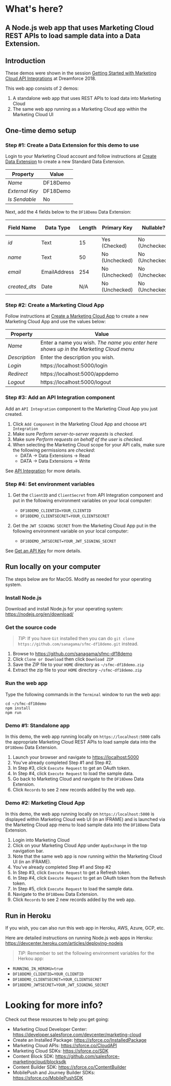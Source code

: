 # What's here?

## A Node.js web app that uses Marketing Cloud REST APIs to load sample data into a Data Extension.

## Introduction

These demos were shown in the session [Getting Started with Marketing Cloud API Integrations](https://success.salesforce.com/sessions?eventId=a1Q3A00001XoCSUUA3#/session/a2q3A0000022FHaQAM) at Dreamforce 2018.

This web app consists of 2 demos:
1. A standalone web app that uses REST APIs to load data into Marketing Cloud
1. The same web app running as a Marketing Cloud app within the Marketing Cloud UI

## One-time demo setup

### Step #1: Create a Data Extension for this demo to use

Login to your Marketing Cloud account and follow instructions at [Create Data Extension](https://help.salesforce.com/articleView?id=mc_cab_create_a_new_data_extension.htm&type=5) to create a new Standard Data Extension.

Property | Value
--------------- | ------------
*Name* | DF18Demo
*External Key* | DF18Demo
*Is Sendable* | No

Next, add the 4 fields below to the ```DF18Demo``` Data Extension:

Field Name | Data Type | Length | Primary Key | Nullable? | Default Value
--------------- | ------------ | ----- | ------- | ------ | -----
*id* | Text | 15 | Yes (Checked) | No (Unchecked) | (Empty)
*name* | Text | 50 | No (Unchecked) | No (Unchecked) | (Empty)
*email* | EmailAddress | 254 | No (Unchecked) | No (Unchecked) | (Empty) 
*created_dts* | Date | N/A | No (Unchecked) | No (Unchecked) | *Current Date*

### Step #2: Create a Marketing Cloud App
Follow instructions at [Create a Marketing Cloud App](https://developer.salesforce.com/docs/atlas.en-us.noversion.mc-app-development.meta/mc-app-development/create-a-mc-app.htm) to create a new Marketing Cloud App and use the values below:

Property | Value
--------------- | ------------
*Name* | Enter a name you wish. *The name you enter here shows up in the Marketing Cloud menu*
*Description* | Enter the description you wish.
*Login* | https://localhost:5000/login
*Redirect* | https://localhost:5000/appdemo
*Logout* | https://localhost:5000/logout

### Step #3: Add an API Integration component
Add an ```API Integration``` component to the Marketing Cloud App you just created.

1. Click ```Add Component``` in the Marketing Cloud App and choose ```API Integration```
1. Make sure *Perform server-to-server requests* is *checked*.
1. Make sure *Perform requests on behalf of the user* is *checked*.
1. When selecting the Marketing Cloud scope for your API calls, make sure the following permissions are *checked*:
    - DATA -> Data Extensions -> Read
    - DATA -> Data Extensions -> Write

See [API Integration](https://developer.salesforce.com/docs/atlas.en-us.mc-app-development.meta/mc-app-development/api-integration.htm) for more details.

### Step #4: Set environment variables

1. Get the ```ClientID``` and ```ClientSecret``` from API Integration component and put in the following environment variables on your local computer:
    - ```DF18DEMO_CLIENTID=YOUR_CLIENTID```
    - ```DF18DEMO_CLIENTSECRET=YOUR_CLIENTSECRET```

1. Get the ```JWT SIGNING SECRET``` from the Marketing Cloud App put in the following environment variable on your local computer:
    - ```DF18DEMO_JWTSECRET=YOUR_JWT_SIGNING_SECRET```

See [Get an API Key](https://developer.salesforce.com/docs/atlas.en-us.noversion.mc-getting-started.meta/mc-getting-started/get-api-key.htm) for more details.

## Run locally on your computer

The steps below are for MacOS. Modify as needed for your operating system.

### Install Node.js
Download and install Node.js for your operating system: <https://nodejs.org/en/download/>

### Get the source code

> *TIP:* If you have ```Git``` installed then you can do ```git clone https://github.com/sanagama/sfmc-df18demo.git``` instead.

1. Browse to <https://github.com/sanagama/sfmc-df18demo>
1. Click ```Clone or Download``` then click ```Download ZIP```
1. Save the ZIP file to your ```HOME``` directory as ```~/sfmc-df18demo.zip```
1. Extract the zip file to your ```HOME``` directory ```~/sfmc-df18demo.zip```

### Run the web app

Type the following commands in the ```Terminal``` window to run the web app:

```
cd ~/sfmc-df18demo
npm install
npm run
```

### Demo #1: Standalone app

In this demo, the web app running locally on ```https://localhost:5000``` calls the appropriate Marketing Cloud REST APIs to load sample data into the ```DF18Demo``` Data Extension.

1. Launch your browser and navigate to <https://localhost:5000>
1. You've already completed Step #1 and Step #2.
1. In Step #3, click ```Execute Request``` to get an OAuth token.
1. In Step #4, click ```Execute Request``` to load the sample data.
1. Go back to Marketing Cloud and navigate to the ```DF18Demo``` Data Extension.
1. Click ```Records``` to see 2 new records added by the web app.

### Demo #2: Marketing Cloud App

In this demo, the web app running locally on ```https://localhost:5000``` is displayed within Marketing Cloud web UI (in an IFRAME) and is launched via the Marketing Cloud app menu to load sample data into the ```DF18Demo``` Data Extension.

1. Login into Marketing Cloud
1. Click on your Marketing Cloud App under ```AppExchange``` in the top navigation bar.
1. Note that the same web app is now running within the Marketing Cloud UI (in an IFRAME).
1. You've already completed Step #1 and Step #2
1. In Step #3, click ```Execute Request``` to get a Refresh token.
1. In Step #4, click ```Execute Request``` to get an OAuth token from the Refresh token.
1. In Step #5, click ```Execute Request``` to load the sample data.
1. Navigate to the ```DF18Demo``` Data Extension.
1. Click ```Records``` to see 2 new records added by the web app.

## Run in Heroku

If you wish, you can also run this web app in Heroku, AWS, Azure, GCP, etc.

Here are detailed instructions on running Node.js web apps in Heroku: https://devcenter.heroku.com/articles/deploying-nodejs

> *TIP:* Remember to set the following environment variables for the Herkou app:

- ```RUNNING_IN_HEROKU=true```
- ```DF18DEMO_CLIENTID=YOUR_CLIENTID```
- ```DF18DEMO_CLIENTSECRET=YOUR_CLIENTSECRET```
- ```DF18DEMO_JWTSECRET=YOUR_JWT_SIGNING_SECRET```


# Looking for more info?

Check out these resources to help you get going:

- Marketing Cloud Developer Center: https://developer.salesforce.com/devcenter/marketing-cloud
- Create an Installed Package: https://sforce.co/InstalledPackage
- Marketing Cloud APIs: https://sforce.co/CloudAPI
- Marketing Cloud SDKs: https://sforce.co/SDK
- Content Block SDK: https://github.com/salesforce-marketingcloud/blocksdk
- Content Builder SDK: https://sforce.co/ContentBuilder
- MobilePush and Journey Builder SDKs: https://sforce.co/MobilePushSDK 
